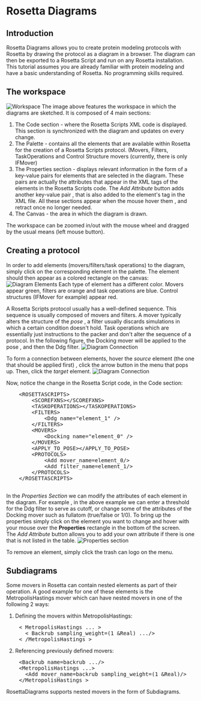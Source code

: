 Rosetta Diagrams
===============


Introduction
-------------

Rosetta Diagrams allows you to create protein modeling protocols with Rosetta by drawing the protocol as a diagram in a browser. The diagram can then be exported to a Rosetta Script and run on any Rosetta installation. This tutorial assumes you are already familiar with protein modeling and have a basic understanding of Rosetta. No programming skills required.

The workspace
-------------
	
![Workspace](https://raw.github.com/LiorZ/RosettaDiagrams/master/readme_files/screenshot_clean.png)
The image above features the workspace in which the diagrams are sketched. It is composed of 4 main sections:

1. The Code section - where the Rosetta Scripts XML code is displayed. This section is synchronized with the diagram and updates on every change.
2. The Palette - contains all the elements that are available within Rosetta for the creation of a Rosetta Scripts protocol. (Movers, Filters, TaskOperations and Control Structure movers (currently, there is only IFMover)
3. The Properties section - displays relevant information in the form of a key-value pairs for elements that are selected in the diagram. These pairs are actually the attributes that appear in the XML tags of the elements in the Rosetta Scripts code. The *Add Attribute* button adds another key-value pair , that is also added to the element's tag in the XML file. All these sections appear when the mouse hover them , and retract once no longer needed.
4. The Canvas - the area in which the diagram is drawn.

The workspace can be zoomed in/out with the mouse wheel and dragged by the usual means (left mouse button).
	
Creating a protocol
--------------------

In order to add elements (movers/filters/task operations) to the diagram, simply click on the corresponding element in the palette. The element should then appear as a colored rectangle on the canvas:	
![Diagram Elements](https://raw.github.com/LiorZ/RosettaDiagrams/master/readme_files/elements.png)
Each type of element has a different color. Movers appear green, filters are orange and task operations are blue. Control structures (IFMover for example) appear red.

A Rosetta Scripts protocol usually has a well-defined sequence. This sequence is usually composed of movers and filters. A mover typically alters the structure of the *pose* , a filter usually discards simulations in which a certain condition doesn't hold. Task operations which are essentially just instructions to the packer and don't alter the sequence of a protocol. 
In the following figure, the Docking mover will be applied to the pose , and then the Ddg filter.
![Diagram Connection](https://raw.github.com/LiorZ/RosettaDiagrams/master/readme_files/connection.png)

To form a connection between elements, hover the *source* element (the one that should be applied first) , click the arrow button in the menu that pops up. Then, click the *target* element.
![Diagram Connection](https://raw.github.com/LiorZ/RosettaDiagrams/master/readme_files/form_connection.png)

Now, notice the change in the Rosetta Script code, in the Code section:
<pre>
	&lt;ROSETTASCRIPTS&gt;
		&lt;SCOREFXNS&gt;&lt;/SCOREFXNS&gt;
		&lt;TASKOPERATIONS&gt;&lt;/TASKOPERATIONS&gt;
		&lt;FILTERS&gt;
			&lt;Ddg name=&quot;element_1&quot; /&gt;
		&lt;/FILTERS&gt;
		&lt;MOVERS&gt;
			&lt;Docking name=&quot;element_0&quot; /&gt;
		&lt;/MOVERS&gt;
		&lt;APPLY_TO_POSE&gt;&lt;/APPLY_TO_POSE&gt;
		&lt;PROTOCOLS&gt;
			&lt;Add mover_name=element_0/&gt;
			&lt;Add filter_name=element_1/&gt;
		&lt;/PROTOCOLS&gt;
	&lt;/ROSETTASCRIPTS&gt;
	
</pre>
In the *Properties Section* we can modify the attributes of each element in the diagram. For example , in the above example we can enter a threshold for the Ddg filter to serve as cutoff, or change some of the attributes of the Docking mover such as fullatom (true/false or 1/0). To bring up the properties simply click on the element you want to change and hover with your mouse over the **Properties** rectangle in the bottom of the screen.  
The *Add Attribute* button allows you to add your own attribute if there is one that is not listed in the table.
![Properties section](https://raw.github.com/LiorZ/RosettaDiagrams/master/readme_files/properties_section.png)

To remove an element, simply click the trash can logo on the menu.

Subdiagrams
------------
Some movers in Rosetta can contain nested elements as part of their operation. A good example for one of these elements is the MetropolisHastings mover which can have nested movers in one of the following 2 ways:

1. Defining the movers within MetropolisHastings:
<pre>
	&lt; MetropolisHastings ... &gt;
	  &lt; Backrub sampling_weight=(1 &Real) .../&gt;
	&lt; /MetropolisHastings &gt;
</pre>
2. Referencing previously defined movers:
<pre>
	&lt;Backrub name=backrub .../&gt;
	&lt;MetropolisHastings ...&gt;
	  &lt;Add mover_name=backrub sampling_weight=(1 &Real)/&gt;
	&lt;/MetropolisHastings &gt;
</pre>

RosettaDiagrams supports nested movers in the form of Subdiagrams.

